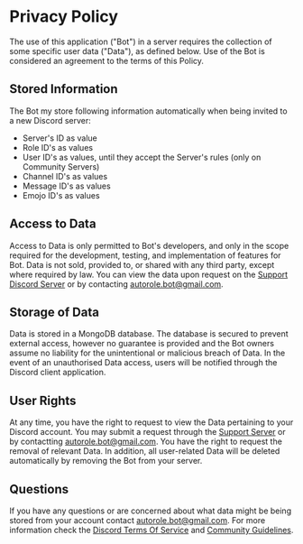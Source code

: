 # Privacy Policy

The use of this application ("Bot") in a server requires the collection of some specific user data ("Data"), as defined below. Use of the Bot is considered an agreement to the terms of this Policy. 

## Stored Information

The Bot my store following information automatically when being invited to a new Discord server:

- Server's ID as value
- Role ID's as values
- User ID's as values, until they accept the Server's rules (only on Community Servers)
- Channel ID's as values
- Message ID's as values
- Emojo ID's as values

## Access to Data

Access to Data is only permitted to Bot's developers, and only in the scope required for the development, testing, and implementation of features for Bot. Data is not sold, provided to, or shared with any third party, except where required by law. You can view the data upon request on the [Support Discord Server](https://discord.gg/hnGRp2Y) or by contacting <autorole.bot@gmail.com>.

## Storage of Data

Data is stored in a MongoDB database. The database is secured to prevent external access, however no guarantee is provided and the Bot owners assume no liability for the unintentional or malicious breach of Data. In the event of an unauthorised Data access, users will be notified through the Discord client application.

## User Rights

At any time, you have the right to request to view the Data pertaining to your Discord account. You may submit a request through the [Support Server](https://discord.gg/hnGRp2Y) or by contactting <autorole.bot@gmail.com>. You have the right to request the removal of relevant Data. In addition, all user-related Data will be deleted automatically by removing the Bot from your server.

## Questions

If you have any questions or are concerned about what data might be being stored from your account contact <autorole.bot@gmail.com>. For more information check the [Discord Terms Of Service](https://discord.com/terms) and [Community Guidelines](https://discord.com/guidelines).
